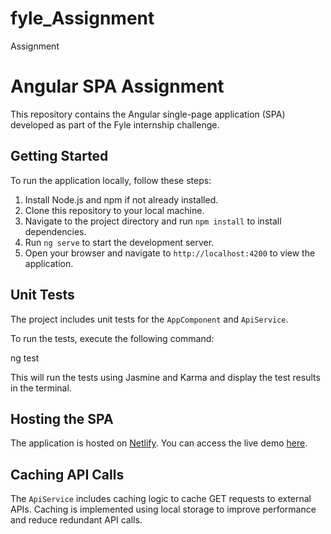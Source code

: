 # fyle_Assignment
Assignment
# Angular SPA Assignment

This repository contains the Angular single-page application (SPA) developed as part of the Fyle internship challenge.

## Getting Started

To run the application locally, follow these steps:

1. Install Node.js and npm if not already installed.
2. Clone this repository to your local machine.
3. Navigate to the project directory and run `npm install` to install dependencies.
4. Run `ng serve` to start the development server.
5. Open your browser and navigate to `http://localhost:4200` to view the application.

## Unit Tests

The project includes unit tests for the `AppComponent` and `ApiService`.

To run the tests, execute the following command:

ng test


This will run the tests using Jasmine and Karma and display the test results in the terminal.

## Hosting the SPA

The application is hosted on [Netlify](https://www.netlify.com/). You can access the live demo [here](https://example.com).

## Caching API Calls

The `ApiService` includes caching logic to cache GET requests to external APIs. Caching is implemented using local storage to improve performance and reduce redundant API calls.

